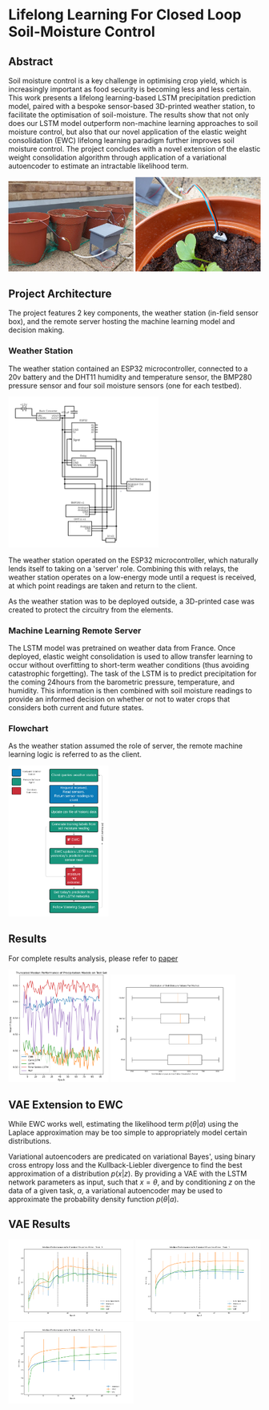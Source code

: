 # Lifelong Learning For Closed Loop Soil-Moisture Control
## Abstract
Soil moisture control is a key challenge in optimising crop yield, which is increasingly important as food security is becoming less and less certain. This work presents a lifelong learning-based LSTM precipitation prediction model, paired with a bespoke sensor-based 3D-printed weather station, to facilitate the optimisation of soil-moisture. The results show that not only does our LSTM model outperform non-machine learning approaches to soil moisture control, but also that our novel application of the elastic weight consolidation (EWC) lifelong learning paradigm further improves soil moisture control. The project concludes with a novel extension of the elastic weight consolidation algorithm through application of a variational autoencoder to estimate an intractable likelihood term.

<img src="imgs/box_outside_side_View.jpg" width="250">
<img src="imgs/sm_sensor.jpg" width="250">


## Project Architecture
The project features 2 key components, the weather station (in-field sensor box), and the remote server hosting the machine learning model and decision making. 

### Weather Station
 The weather station contained an ESP32 microcontroller, connected to a 20v battery and the DHT11 humidity and temperature sensor, the BMP280 pressure sensor and four soil moisture sensors (one for each testbed).

<img src="imgs/circuit.png" width="300">


The weather station operated on the ESP32 microcontroller, which naturally lends itself to taking on a 'server' role. Combining this with relays, the weather station operates on a low-energy mode until a request is received, at which point readings are taken and return to the client. 

 As the weather station was to be deployed outside, a 3D-printed case was created to protect the circuitry from the elements.
 

### Machine Learning Remote Server
The LSTM model was pretrained on weather data from France. Once deployed, elastic weight consolidation is  used to allow transfer learning to occur without overfitting to short-term weather conditions (thus avoiding catastrophic forgetting). The task of the LSTM is to predict precipitation for the coming 24hours from the barometric pressure, temperature, and humidity. This information is then combined with soil moisture readings to provide an informed decision on whether or not to water crops that considers both current and future states.

### Flowchart

As the weather station assumed the role of server, the remote machine learning logic is referred to as the client.

<img src="imgs/Flowchart.png" width="200">


## Results
For complete results analysis, please refer to [paper](Papers/Lifelong_Learning_for_Closed_Loop_Soil_Moisture_Control)


<img src="imgs/f_score.png" width="200">
<img src="imgs/soil_boxplot.png" width="250">

## VAE Extension to EWC
While EWC works well, estimating the likelihood term $p(\theta|a)$ using the Laplace approximation may be too simple to appropriately model certain distributions. 

Variational autoencoders are predicated on variational Bayes', using binary cross entropy loss and the Kullback-Liebler divergence to find the best approximation of a distribution $p(x|z)$. By providing a VAE with  the LSTM network parameters as input, such that $x=\theta$, and by conditioning $z$ on the data of a given task, $a$, a variational autoencoder may be used to approximate the probability density function $p(\theta|a)$. 

## VAE Results
<img src="imgs/task0.png" width="250">

<img src="imgs/task1.png" width="250">

<img src="imgs/task2.png" width="250">